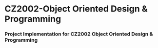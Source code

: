  # CZ2002-Object Oriented Design & Programming
### Project Implementation for CZ2002 Object Oriented Design & Programming
